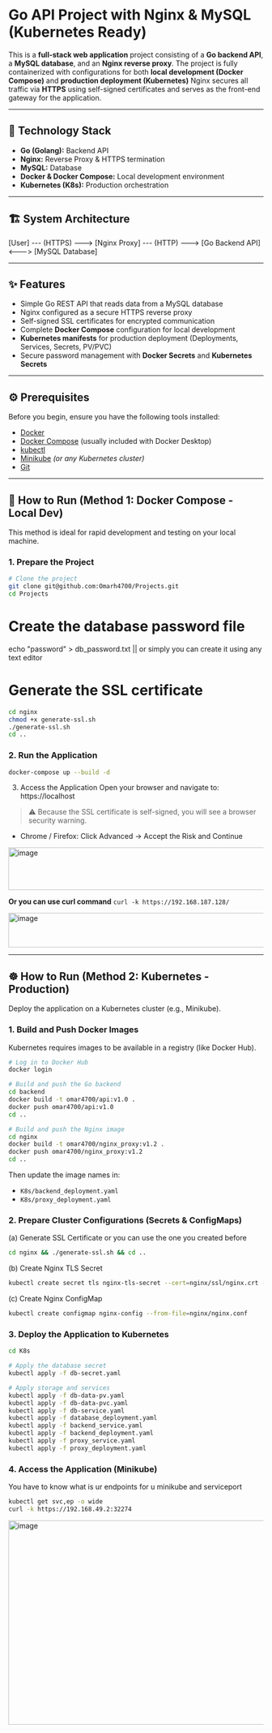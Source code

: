 # Go API Project with Nginx & MySQL (Kubernetes Ready)

This is a **full-stack web application** project consisting of a **Go backend API**, a **MySQL database**, and an **Nginx reverse proxy**.
The project is fully containerized with configurations for both **local development (Docker Compose)** and **production deployment (Kubernetes)**
Nginx secures all traffic via **HTTPS** using self-signed certificates and serves as the front-end gateway for the application.

---

## 🧱 Technology Stack

- **Go (Golang):** Backend API  
- **Nginx:** Reverse Proxy & HTTPS termination  
- **MySQL:** Database  
- **Docker & Docker Compose:** Local development environment  
- **Kubernetes (K8s):** Production orchestration  

---

## 🏗️ System Architecture
[User] --- (HTTPS) ---> [Nginx Proxy] --- (HTTP) ---> [Go Backend API] <---> [MySQL Database]

---

## ✨ Features

- Simple Go REST API that reads data from a MySQL database  
- Nginx configured as a secure HTTPS reverse proxy  
- Self-signed SSL certificates for encrypted communication  
- Complete **Docker Compose** configuration for local development  
- **Kubernetes manifests** for production deployment (Deployments, Services, Secrets, PV/PVC)  
- Secure password management with **Docker Secrets** and **Kubernetes Secrets**

---

## ⚙️ Prerequisites

Before you begin, ensure you have the following tools installed:

- [Docker](https://www.docker.com/)  
- [Docker Compose](https://docs.docker.com/compose/) (usually included with Docker Desktop)  
- [kubectl](https://kubernetes.io/docs/tasks/tools/)  
- [Minikube](https://minikube.sigs.k8s.io/docs/) *(or any Kubernetes cluster)*  
- [Git](https://git-scm.com/)

---

## 🚀 How to Run (Method 1: Docker Compose - Local Dev)

This method is ideal for rapid development and testing on your local machine.

### 1. Prepare the Project

```bash
# Clone the project
git clone git@github.com:Omarh4700/Projects.git
cd Projects
```

# Create the database password file
echo "password" > db_password.txt
|| or simply you can create it using any text editor

# Generate the SSL certificate
```bash
cd nginx
chmod +x generate-ssl.sh
./generate-ssl.sh
cd ..
```

### 2. Run the Application
```bash
docker-compose up --build -d
```

3. Access the Application
Open your browser and navigate to: https://localhost
> ⚠️ Because the SSL certificate is self-signed, you will see a browser security warning.
  - Chrome / Firefox: Click Advanced → Accept the Risk and Continue
<img width="572" height="84" alt="image" src="https://github.com/user-attachments/assets/1e766b11-7f36-460d-af59-fb04feb82783" />

**Or you can use curl command**
```curl -k https://192.168.187.128/```

<img width="991" height="68" alt="image" src="https://github.com/user-attachments/assets/1239c2a1-fa4d-4380-896a-1e7c6d7d3b83" />

---

## ☸️ How to Run (Method 2: Kubernetes - Production)
Deploy the application on a Kubernetes cluster (e.g., Minikube).

### 1. Build and Push Docker Images
Kubernetes requires images to be available in a registry (like Docker Hub).
```bash
# Log in to Docker Hub
docker login

# Build and push the Go backend
cd backend
docker build -t omar4700/api:v1.0 .
docker push omar4700/api:v1.0
cd ..

# Build and push the Nginx image
cd nginx
docker build -t omar4700/nginx_proxy:v1.2 .
docker push omar4700/nginx_proxy:v1.2
cd ..
```
Then update the image names in:
  - ``K8s/backend_deployment.yaml``
  - ``K8s/proxy_deployment.yaml``

### 2. Prepare Cluster Configurations (Secrets & ConfigMaps)
(a) Generate SSL Certificate or you can use the one you created before
```bash
cd nginx && ./generate-ssl.sh && cd ..
```
(b) Create Nginx TLS Secret
```bash
kubectl create secret tls nginx-tls-secret --cert=nginx/ssl/nginx.crt --key=nginx/ssl/nginx.key
```

(c) Create Nginx ConfigMap
```bash
kubectl create configmap nginx-config --from-file=nginx/nginx.conf
```

### 3. Deploy the Application to Kubernetes
```bash
cd K8s

# Apply the database secret
kubectl apply -f db-secret.yaml

# Apply storage and services
kubectl apply -f db-data-pv.yaml
kubectl apply -f db-data-pvc.yaml
kubectl apply -f db-service.yaml
kubectl apply -f database_deployment.yaml
kubectl apply -f backend_service.yaml
kubectl apply -f backend_deployment.yaml
kubectl apply -f proxy_service.yaml
kubectl apply -f proxy_deployment.yaml
```
### 4. Access the Application (Minikube)
You have to know what is ur endpoints for u minikube and serviceport
```bash
kubectl get svc,ep -o wide
curl -k https://192.168.49.2:32274
```

<img width="1263" height="403" alt="image" src="https://github.com/user-attachments/assets/09a0a5a9-a2fe-4d36-9084-8a711915508b" />
